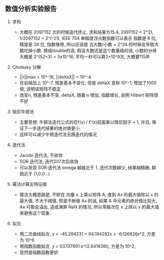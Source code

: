## 数值分析实验报告

1. 求和
    - 大概在 2097152 次的时候迭代终止, 求和结果为15.4, 2097152 = 2^21, 1/2097152 = 2^(-21),
    IEEE 754 单精度浮点数指数可以表示 指数是 8 位, 精度是 24 位, 指数够用, 所以应该是
    当大数/小数 > 2^24 的时候会导致大数吃掉小数.
    换成double的话, 假设大数还是这个数量级的话, 小数的分母大概是 2^(52+3) = 3x10^16, 平均一秒可以算2*10^9次, 大概要115年
    
1. Cholesky 分解
    - ||r||max = 10^-16, ||deltaX|| = 10^-4
    - 在右端加上 10^-7, 残差基本不变化, 但是 deltaX 变称 10^-1, 增加了1000倍, 说明该矩阵不稳定
    - 改变n, 残差基本不变, deltaX, 随着 n 增加, 指数增长, 说明 Hilbert 矩阵很不好
    
1. 阻尼牛顿法
    - 主要思想: 牛顿法迭代公式的在f(x) / f'(x)前面乘以阻尼因子 < 1, 并且, 保证下一步迭代结果的绝对值更小.
    - 这样可以减少牛顿迭代法无限迭代的情况

1. 迭代法
    - Jacobi 迭代法, 不收敛
    - SOR 迭代法, 迭代207次后收敛
    - 可以发现 SOR 迭代法 omega 越接近于 1, 迭代次数越少, 结果越精确, 越趋近于 (1,0,0...)

1. 幂法计算主特征值
    - 算法大概思路是, 不断在 向量 x 上乘以矩阵 A, 直到 Ax 的最大值除以 x 的最大值, 不大于阈值,
    但是不断做 Ax 的话, 如果 A 中元素的绝对值比较大, Ax 可能会溢出, 造成满屏 NaN 的情况,
    所以用每次在 x 上除以 x 的最大值来避免这个现象.

1. 拟合
    - 用二次曲线拟合, y = -45.294231 + 94.194292x + -6.126826x^2, 方差为 10^6
    - 用指数函数拟合, y = 53.137901 e^(2.641838t), 方差为 10^2,
    - 显然是指数函数更好

